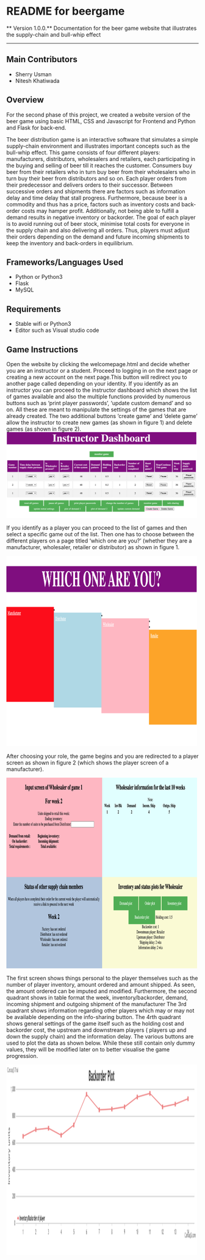 # README for beergame

** Version 1.0.0.**
Documentation for the beer game website that illustrates the supply-chain and bull-whip effect

---

## Main Contributors

- Sherry Usman
- Nitesh Khatiwada

## Overview

For the second phase of this project, we created a website version of the beer game using basic HTML, CSS and Javascript for Frontend and Python and Flask for back-end.

The beer distribution game is an interactive software that simulates a simple supply-chain environment and illustrates important concepts such as the bull-whip effect.
This game consists of four different players: manufacturers, distributors, wholesalers and retailers, each participating in the buying and selling of beer till it reaches the customer. Consumers buy beer from their retailers who in turn buy beer from their wholesalers who in turn buy their beer from distributors and so on. Each player orders from their predecessor and delivers orders to their successor. Between successive orders and shipments there are factors such as information delay and time delay that stall progress. Furthermore, because beer is a commodity and thus has a price, factors such as inventory costs and back-order costs may hamper profit. Additionally, not being able to fulfill a demand results in negative inventory or backorder. The goal of each player is to avoid running out of beer stock, minimise total costs for everyone in the supply chain and also delivering all orders. Thus, players must adjust their orders depending on the demand and future incoming shipments to keep the inventory and back-orders in equilibrium.

## Frameworks/Languages Used

- Python or Python3
- Flask
- MySQL

## Requirements

- Stable wifi or Python3
- Editor such as Visual studio code

## Game Instructions

Open the website by clicking the welcomepage.html and decide whether you are an instructor or a student. Proceed to logging in on the next page or creating a new account on the next page.This button will redirect you to another page called depending on your identity. If you identify as an instructor you can proceed to the instructor dashboard which shows the list of games available and also the multiple functions provided by numerous buttons such as ‘print player passwords’, ‘update custom demand’ and so on. All these are meant to manipulate the settings of the games that are already created. The two additional buttons ‘create game’ and ‘delete game’ allow the instructor to create new games (as shown in figure 1) and delete games (as shown in figure 2).
<img src="/screenshots/screenshot4.png" width="500" height>

If you identify as a player you can proceed to the list of games and then select a specific game out of the list. Then one has to choose between the different players on a page titled ‘which one are you?’ (whether they are a manufacturer, wholesaler, retailer or distributor) as shown in figure 1.

<img src="screenshots/screenshot1.png" width="500" height="500">

After choosing your role, the game begins and you are redirected to a player screen as shown in figure 2 (which shows the player screen of a manufacturer).

<img src="/screenshots/screenshot2.png" width="500" height="500">

The first screen shows things personal to the player themselves such as the number of player inventory, amount ordered and amount shipped. As seen, the amount ordered can be imputed and modified. Furthermore, the second quadrant shows in table format the week, inventory/backorder, demand, incoming shipment and outgoing shipment of the manufacturer The 3rd quadrant shows information regarding other players which may or may not be available depending on the info-sharing button. The 4rth quadrant shows general settings of the game itself such as the holding cost and backorder cost, the upstream and downstream players ( players up and down the supply chain) and the information delay. The various buttons are used to plot the data as shown below. While these still contain only dummy values, they will be modified later on to better visualise the game progression.

<img src="/screenshots/screenshot3.png" width="500" height="500">
